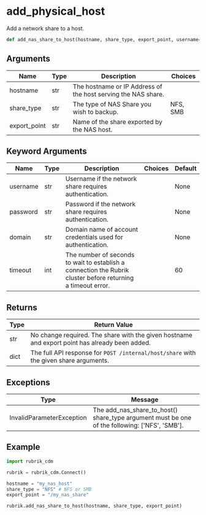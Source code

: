 # add_physical_host

Add a network share to a host.

```py
def add_nas_share_to_host(hostname, share_type, export_point, username=None, password=None, domain=None, timeout=60)
```

## Arguments

| Name         | Type | Description                                                   | Choices  |
|--------------|------|---------------------------------------------------------------|----------|
| hostname     | str  | The hostname or IP Address of the host serving the NAS share. |          |
| share_type   | str  | The type of NAS Share you wish to backup.                     | NFS, SMB |
| export_point | str  | Name of the share exported by the NAS host.                   |          |

## Keyword Arguments

| Name     | Type | Description                                                                                                  | Choices | Default |
|----------|------|--------------------------------------------------------------------------------------------------------------|---------|---------|
| username | str  | Username if the network share requires authentication.                                                       |         | None    |
| password | str  | Password if the network share requires authentication.                                                       |         | None    |
| domain   | str  | Domain name of account credentials used for authentication.                                                  |         | None    |
| timeout  | int  | The number of seconds to wait to establish a connection the Rubrik cluster before returning a timeout error. |         | 60      |

## Returns

| Type | Return Value                                                                                   |
|------|------------------------------------------------------------------------------------------------|
| str  | No change required. The share with the given hostname and export point has already been added. |
| dict | The full API response for `POST /internal/host/share` with the given share arguments.          |

## Exceptions

| Type                      | Message                                                                                       |
|---------------------------|-----------------------------------------------------------------------------------------------|
| InvalidParameterException | The add_nas_share_to_host() share_type argument must be one of the following: ['NFS', 'SMB']. |

## Example

```py
import rubrik_cdm

rubrik = rubrik_cdm.Connect()

hostname = "my_nas_host"
share_type = "NFS" # NFS or SMB
export_point = "/my_nas_share"

rubrik.add_nas_share_to_host(hostname, share_type, export_point)
```
